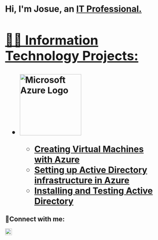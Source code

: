 <h1>Hi, I'm Josue, an <a href="https://linkedin.com/in/josue-vazquez-tech">IT Professional.<//h1>



<h2>👨‍💻 Information Technology Projects:</h2>
 
- <summary><img width="200" alt="Microsoft Azure Logo" src="https://github.com/0xbythesecond/0xbythesecond/assets/23303634/4efd69b2-7308-40cb-b48d-5e726610d472"/>
  
  - [Creating Virtual Machines with Azure](https://github.com/JosueVazquezTech/Azure-VM-setup-)
  - [Setting up Active Directory infrastructure in Azure](https://github.com/JosueVazquezTech/ADsetup)
  - [Installing and Testing Active Directory](https://github.com/JosueVazquezTech/AD-Installation-and-testing)

<h2>🤳Connect with me:</h2>



[<img align="left" alt="Josue | LinkedIn" width="22px" src="https://cdn.jsdelivr.net/npm/simple-icons@v3/icons/linkedin.svg" />][linkedin]


[linkedin]: https://linkedin.com/in/Josue-vazquez-tech
